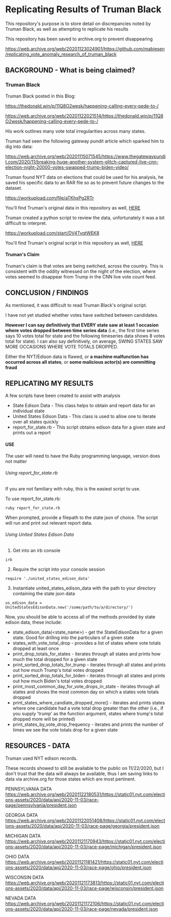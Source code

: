 # Replicating Results of Truman Black
This repository's purpose is to store detail on discrepancies noted by Truman Black, as well as attempting to replicate his results

This repository has been saved to archive.org to prevent disappearing

https://web.archive.org/web/20201123024901/https://github.com/mabiesen/replicating_vote_anomaly_research_of_truman_black

## BACKGROUND - What is being claimed?

### Truman Black

Truman Black posted in this Blog:

https://thedonald.win/p/11Q8O2wesk/happening-calling-every-pede-to-/

https://web.archive.org/web/20201122021514/https://thedonald.win/p/11Q8O2wesk/happening-calling-every-pede-to-/

His work outlines many vote total irregularities across many states.  

Truman had seen the following gateway pundit article which sparked him to dig into data:

https://web.archive.org/web/20201115071545/https://www.thegatewaypundit.com/2020/11/breaking-huge-another-system-glitch-captured-live-cnn-election-night-20000-votes-swapped-trump-biden-video/

Truman found NYT data on elections that could be used for his analysis, he saved his specific data to an RAR file so as to prevent future changes to the dataset.

https://workupload.com/file/aTKhxPg2RTr

You'll find Truman's original data in this repository as well, [HERE](https://github.com/mabiesen/replicating_vote_anomaly_research_of_truman_black/tree/main/truman_black/truman_black_original_data)

Truman created a python script to review the data, unfortunately it was a bit difficult to interpret.

https://workupload.com/start/DV4TvqtWEK8

You'll find Truman's original script in this repository as well, [HERE](https://github.com/mabiesen/replicating_vote_anomaly_research_of_truman_black/blob/main/truman_black/fraudcatch.py)

#### Truman's Claim

Truman's claim is that votes are being switched, across the country.  This is consistent with the oddity witnessed on the night of the election, where votes seemed to disappear from Trump in the CNN live vote count feed.

## CONCLUSION / FINDINGS

As mentioned, it was difficult to read Truman Black's original script.

I have not yet studied whether votes have switched between candidates.

**However I can say definitively that EVERY state saw at least 1 occasion where votes dropped between time series data** (i.e., the first time series says 10 votes total for state and the following timeseries data shows 8 votes total for state).  I can also say definitively, on average, SWING STATES SAW MORE OCCASIONS WHERE VOTE TOTALS DROPPED.

Either the NYT/Edison data is flawed, or **a machine malfunction has occurred across all states**, or **some malicious actor(s) are committing fraud**

## REPLICATING MY RESULTS

A few scripts have been created to assist with analysis
*  State Edison Data - This class helps to obtain and report data for an individual state
*  United States Edison Data - This class is used to allow one to iterate over all states quickly
*  report_for_state.rb - This script obtains edison data for a given state and prints out a report

#### USE

The user will need to have the Ruby programming language, version does not matter

###### Using report_for_state.rb

If you are not familiary with ruby, this is the easiest script to use.

To use report_for_state.rb:
```
ruby report_for_state.rb
```

When prompted, provide a filepath to the state json of choice.  The script will run and print out relevant report data.

###### Using United States Edison Data

1. Get into an irb console
```
irb
```

2. Require the script into your console session
```
require './united_states_edison_data'
```

3. Instantiate united_states_edison_data with the path to your directory containing the state json data
```
us_edison_data = UnitedStatesEdisonData.new('/some/path/to/a/directory/')
```

Now, you should be able to access all of the methods provided by state edison data, these include:
* state_edison_data(<state_name>) - get the StateEdisonData for a given state.  Good for drilling into the particulars of a given state
* states_with_vote_total_drop - provides a list of states where vote totals dropped at least once
* print_drop_totals_for_states - iterates through all states and prints how much the total dropped for a given state
* print_sorted_drop_totals_for_trump - iterates through all states and prints out how much Trump's total votes dropped
* print_sorted_drop_totals_for_biden - iterates through all states and prints out how much Biden's total votes dropped
* print_most_common_day_for_vote_drops_in_state - iterates through all states and shows the most common day on which a states vote totals dropped
* print_states_where_candiate_dropped_more(<candidate>) - iterates and prints states where one candidate had a vote total drop greater than the other (i.e., if you supply 'trump' as the function argument, states where trump's total dropped more will be printed)
* print_states_by_vote_drop_frequency - iterates and prints the number of times we see the vote totals drop for a given state
  


## RESOURCES - DATA

Truman used NYT edison records.

These records showed to still be available to the public on 11/22/2020, but I don't trust that the data will always be available, thus I am saving links to data via archive.org for those states which are most pertinent.

PENNSYLVANIA DATA
https://web.archive.org/web/20201122180531/https://static01.nyt.com/elections-assets/2020/data/api/2020-11-03/race-page/pennsylvania/president.json

GEORGIA DATA
https://web.archive.org/web/20201122051408/https://static01.nyt.com/elections-assets/2020/data/api/2020-11-03/race-page/georgia/president.json

MICHIGAN DATA
https://web.archive.org/web/20201121170943/https://static01.nyt.com/elections-assets/2020/data/api/2020-11-03/race-page/michigan/president.json

OHIO DATA
https://web.archive.org/web/20201121181421/https://static01.nyt.com/elections-assets/2020/data/api/2020-11-03/race-page/ohio/president.json

WISCONSIN DATA
https://web.archive.org/web/20201121173813/https://static01.nyt.com/elections-assets/2020/data/api/2020-11-03/race-page/wisconsin/president.json

NEVADA DATA
https://web.archive.org/web/20201121172106/https://static01.nyt.com/elections-assets/2020/data/api/2020-11-03/race-page/nevada/president.json
